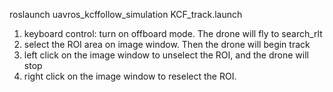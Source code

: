 roslaunch uavros_kcffollow_simulation KCF_track.launch

1. keyboard control: turn on offboard mode. The drone will fly to search_rlt
2. select the ROI area on image window. Then the drone will begin track
3. left click on the image window to unselect the ROI, and the drone will stop
4. right click on the image window to reselect the ROI.

